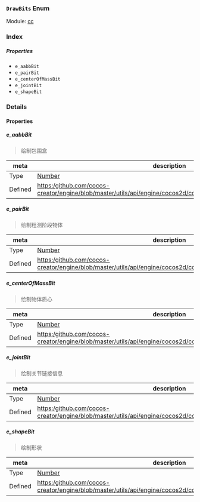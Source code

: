 ### `DrawBits` Enum



Module: [cc](../modules/cc.md)






### Index

##### Properties

  - `e_aabbBit`
  - `e_pairBit`
  - `e_centerOfMassBit`
  - `e_jointBit`
  - `e_shapeBit`

### Details

#### Properties


##### e_aabbBit

> 绘制包围盒

| meta | description |
|------|-------------|
| Type | <a href="https://developer.mozilla.org/en/JavaScript/Reference/Global_Objects/Number" class="crosslink external" target="_blank">Number</a> |
| Defined | [https:/github.com/cocos-creator/engine/blob/master/utils/api/engine/cocos2d/core/physics/CCPhysicsManager.js:609](https:/github.com/cocos-creator/engine/blob/master/utils/api/engine/cocos2d/core/physics/CCPhysicsManager.js#L609) |



##### e_pairBit

> 绘制粗测阶段物体

| meta | description |
|------|-------------|
| Type | <a href="https://developer.mozilla.org/en/JavaScript/Reference/Global_Objects/Number" class="crosslink external" target="_blank">Number</a> |
| Defined | [https:/github.com/cocos-creator/engine/blob/master/utils/api/engine/cocos2d/core/physics/CCPhysicsManager.js:616](https:/github.com/cocos-creator/engine/blob/master/utils/api/engine/cocos2d/core/physics/CCPhysicsManager.js#L616) |



##### e_centerOfMassBit

> 绘制物体质心

| meta | description |
|------|-------------|
| Type | <a href="https://developer.mozilla.org/en/JavaScript/Reference/Global_Objects/Number" class="crosslink external" target="_blank">Number</a> |
| Defined | [https:/github.com/cocos-creator/engine/blob/master/utils/api/engine/cocos2d/core/physics/CCPhysicsManager.js:623](https:/github.com/cocos-creator/engine/blob/master/utils/api/engine/cocos2d/core/physics/CCPhysicsManager.js#L623) |



##### e_jointBit

> 绘制关节链接信息

| meta | description |
|------|-------------|
| Type | <a href="https://developer.mozilla.org/en/JavaScript/Reference/Global_Objects/Number" class="crosslink external" target="_blank">Number</a> |
| Defined | [https:/github.com/cocos-creator/engine/blob/master/utils/api/engine/cocos2d/core/physics/CCPhysicsManager.js:630](https:/github.com/cocos-creator/engine/blob/master/utils/api/engine/cocos2d/core/physics/CCPhysicsManager.js#L630) |



##### e_shapeBit

> 绘制形状

| meta | description |
|------|-------------|
| Type | <a href="https://developer.mozilla.org/en/JavaScript/Reference/Global_Objects/Number" class="crosslink external" target="_blank">Number</a> |
| Defined | [https:/github.com/cocos-creator/engine/blob/master/utils/api/engine/cocos2d/core/physics/CCPhysicsManager.js:637](https:/github.com/cocos-creator/engine/blob/master/utils/api/engine/cocos2d/core/physics/CCPhysicsManager.js#L637) |


